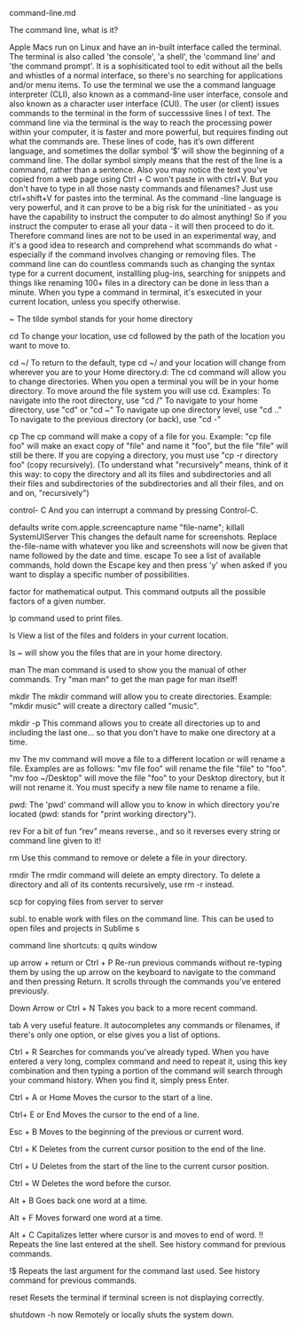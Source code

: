 command-line.md

The command line, what is it?

Apple Macs run on Linux and have an in-built interface called the terminal. The terminal is also called 'the console',  'a shell',  the 'command line' and 'the command prompt'.
It is a sophisiticated tool to edit without all the bells and whistles of a normal interface, so there's no searching for applications and/or menu items. To use the terminal we use the a command language interpreter (CLI), also known as a command-line user interface, console and also known as a character user interface (CUI).  The user (or client) issues commands to the terminal in the form of successsive  lines l of text. The command line via the terminal is the way to reach the processing power within your computer, it is faster and more powerful, but requires finding out what the commands are. These lines of code, has  it’s own different language, and sometimes the dollar symbol ‘$’ will show the beginning of a command line. The dollar symbol simply means that the rest of the line is a command, rather than a sentence. Also you may notice the text you've copied from a web page using Ctrl + C won't paste in with ctrl+V. But  you don't have to type in all those nasty commands and filenames? Just use ctrl+shift+V for pastes into the terminal. As the command -line language is very powerful, and it can prove to be a big risk for the uninitiated - as you have the capability to instruct the computer to do almost anything! So if you instruct the computer to erase all your data - it will then proceed to do it. Therefore command lines are not to be used in an experimental way, and it's a good idea to research and comprehend what scommands do what -  especially if the command involves changing or removing files. The command line can do countless commands such as changing the syntax type for a current document, installling plug-ins, searching for snippets and things like  renaming 100+ files in a directory can be done in less than a minute. When you type a command in terminal, it's esxecuted in your current location, unless you specify otherwise.

~
The tilde symbol stands for your home directory

cd
To change your location, use cd followed by the path of the location you want to move to.

cd ~/
To return to the default, type cd ~/ and your location will change from wherever you are to your Home directory.d: The cd command will allow you to change directories. When you open a terminal you will be in your home directory. To move around the file system you will use cd. Examples:
To navigate into the root directory, use "cd /"
To navigate to your home directory, use "cd" or "cd ~"
To navigate up one directory level, use "cd .."
To navigate to the previous directory (or back), use "cd -"

cp
The cp command will make a copy of a file for you. Example: "cp file foo" will make an exact copy of "file" and name it "foo", but the file "file" will still be there. If you are copying a directory, you must use "cp -r directory foo" (copy recursively). (To understand what "recursively" means, think of it this way: to copy the directory and all its files and subdirectories and all their files and subdirectories of the subdirectories and all their files, and on and on, "recursively")

control- C
And you can interrupt a command by pressing Control-C.

defaults write com.apple.screencapture name "file-name"; killall SystemUIServer
This changes the default name for screenshots. Replace the-file-name with whatever you like and screenshots will now be given that name followed by the date and time.
escape
To see a list of available commands, hold down the Escape key and then press 'y' when asked if you want to display a specific number of possibilities. 

factor
for mathematical output. This command outputs all the possible factors of a given number.

lp
command used to print files.

ls
View a list of the files and folders in your current location.

ls ~
will show you the files that are in your home directory.

man
The man command is used to show you the manual of other commands. Try "man man" to get the man page for man itself!

mkdir
The mkdir command will allow you to create directories. Example: "mkdir music" will create a directory called "music".

mkdir -p
This command allows you to create all directories up to and including the last one... so that you don't have to make one directory at a time.

mv
The mv command will move a file to a different location or will rename a file. Examples are as follows: "mv file foo" will rename the file "file" to "foo". "mv foo ~/Desktop" will move the file "foo" to your Desktop directory, but it will not rename it. You must specify a new file name to rename a file.

pwd: The 'pwd' command will allow you to know in which directory you're located (pwd: stands for "print working directory").

rev
For a bit of fun “rev” means reverse., and so it  reverses every string or command line given to it!

rm
Use this command to remove or delete a file in your directory.

rmdir
The rmdir command will delete an empty directory. To delete a directory and all of its contents recursively, use rm -r instead.

scp
for copying files from server to server

subl.
to enable work with files on the command line. This can be used to open files and projects in Sublime s

command line shortcuts:
q
quits window

up arrow + return or Ctrl + P
Re-run previous commands without re-typing them by using the up arrow on the keyboard to navigate to the command and then pressing Return. It scrolls through the commands you've entered previously.

Down Arrow or Ctrl + N
Takes you back to a more recent command.

tab
A very useful feature. It autocompletes any commands or filenames, if there's only one option, or else gives you a list of options.

Ctrl + R
Searches for commands you've already typed. When you have entered a very long, complex command and need to repeat it, using this key combination and then typing a portion of the command will search through your command history. When you find it, simply press Enter.

Ctrl + A or Home
Moves the cursor to the start of a line.

Ctrl+ E or End
Moves the cursor to the end of a line.

Esc + B
Moves to the beginning of the previous or current word.

Ctrl + K
Deletes from the current cursor position to the end of the line.

Ctrl + U
Deletes from the start of the line to the current cursor position.

Ctrl + W
Deletes the word before the cursor.

Alt + B
Goes back one word at a time.

Alt + F
Moves forward one word at a time.

Alt + C
Capitalizes letter where cursor is and moves to end of word.
!!
Repeats the line last entered at the shell. See history command for previous commands.

!$
Repeats the last argument for the command last used. See history command for previous commands.

reset
Resets the terminal if terminal screen is not displaying correctly.

shutdown -h now
Remotely or locally shuts the system down.

